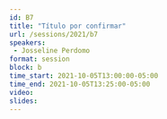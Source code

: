 ```yaml
---
id: B7
title: "Título por confirmar"
url: /sessions/2021/b7
speakers:
 - Josseline Perdomo 
format: session
block: b
time_start: 2021-10-05T13:00:00-05:00
time_end: 2021-10-05T13:25:00-05:00
video:
slides:
---
```

